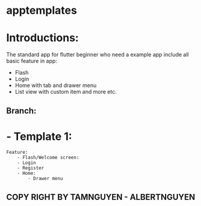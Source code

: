 # apptemplates

# Introductions:

The standard app for flutter beginner who need a example app include all basic feature in app: 
- Flash 
- Login
- Home with tab and drawer menu 
- List view with custom item 
and more etc.


## Branch: 
 # - Template 1: 
    Feature: 
        - Flash/Welcome screen:
        - Login 
        - Register 
        - Home:
            - Drawer menu


## COPY RIGHT BY TAMNGUYEN - ALBERTNGUYEN 
